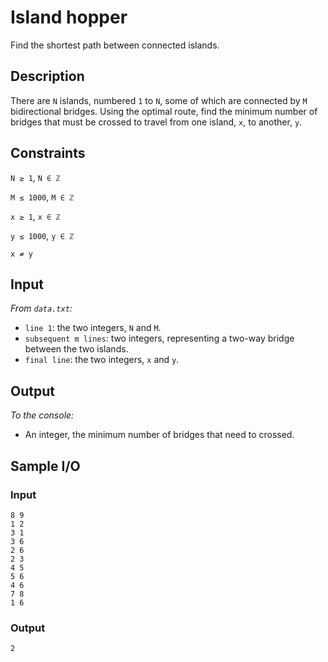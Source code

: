 # Island hopper
Find the shortest path between connected islands.

## Description
There are `N` islands, numbered `1` to `N`, some of which are connected by `M` bidirectional bridges. Using the optimal route, find the minimum number of bridges that must be crossed to travel from one island, `x`, to another, `y`.

## Constraints
`N ≥ 1`, `N ∈ ℤ`

`M ≤ 1000`, `M ∈ ℤ`

`x ≥ 1`, `x ∈ ℤ`

`y ≤ 1000`, `y ∈ ℤ`

`x ≠ y`

## Input
*From `data.txt`:*
* `line 1`: the two integers, `N` and `M`.
* `subsequent m lines`: two integers, representing a two-way bridge between the two islands.
* `final line`: the two integers, `x` and `y`.

## Output
*To the console:*
* An integer, the minimum number of bridges that need to crossed.

## Sample I/O
### Input
```
8 9
1 2
3 1
3 6
2 6
2 3
4 5
5 6
4 6
7 8
1 6
```

### Output
```
2
```
